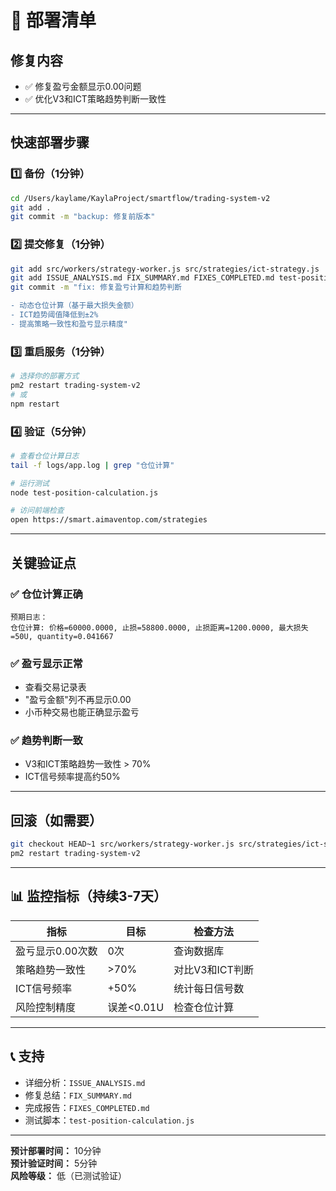 # 🚀 部署清单

## 修复内容
- ✅ 修复盈亏金额显示0.00问题
- ✅ 优化V3和ICT策略趋势判断一致性

---

## 快速部署步骤

### 1️⃣ 备份（1分钟）
```bash
cd /Users/kaylame/KaylaProject/smartflow/trading-system-v2
git add .
git commit -m "backup: 修复前版本"
```

### 2️⃣ 提交修复（1分钟）
```bash
git add src/workers/strategy-worker.js src/strategies/ict-strategy.js
git add ISSUE_ANALYSIS.md FIX_SUMMARY.md FIXES_COMPLETED.md test-position-calculation.js
git commit -m "fix: 修复盈亏计算和趋势判断

- 动态仓位计算（基于最大损失金额）
- ICT趋势阈值降低到±2%
- 提高策略一致性和盈亏显示精度"
```

### 3️⃣ 重启服务（1分钟）
```bash
# 选择你的部署方式
pm2 restart trading-system-v2
# 或
npm restart
```

### 4️⃣ 验证（5分钟）
```bash
# 查看仓位计算日志
tail -f logs/app.log | grep "仓位计算"

# 运行测试
node test-position-calculation.js

# 访问前端检查
open https://smart.aimaventop.com/strategies
```

---

## 关键验证点

### ✅ 仓位计算正确
```
预期日志：
仓位计算: 价格=60000.0000, 止损=58800.0000, 止损距离=1200.0000, 最大损失=50U, quantity=0.041667
```

### ✅ 盈亏显示正常
- 查看交易记录表
- "盈亏金额"列不再显示0.00
- 小币种交易也能正确显示盈亏

### ✅ 趋势判断一致
- V3和ICT策略趋势一致性 > 70%
- ICT信号频率提高约50%

---

## 回滚（如需要）
```bash
git checkout HEAD~1 src/workers/strategy-worker.js src/strategies/ict-strategy.js
pm2 restart trading-system-v2
```

---

## 📊 监控指标（持续3-7天）

| 指标 | 目标 | 检查方法 |
|------|------|---------|
| 盈亏显示0.00次数 | 0次 | 查询数据库 |
| 策略趋势一致性 | >70% | 对比V3和ICT判断 |
| ICT信号频率 | +50% | 统计每日信号数 |
| 风险控制精度 | 误差<0.01U | 检查仓位计算 |

---

## 📞 支持

- 详细分析：`ISSUE_ANALYSIS.md`
- 修复总结：`FIX_SUMMARY.md`
- 完成报告：`FIXES_COMPLETED.md`
- 测试脚本：`test-position-calculation.js`

---

**预计部署时间：** 10分钟  
**预计验证时间：** 5分钟  
**风险等级：** 低（已测试验证）


